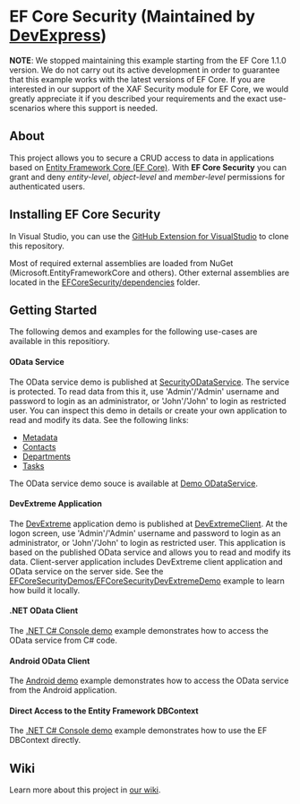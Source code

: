 # EF Core Security (Maintained by [DevExpress](http://devexpress.com/))

**NOTE**: We stopped maintaining this example starting from the EF Core 1.1.0 version. We do not carry out its active development in order to guarantee that this example works with the latest versions of EF Core. 
If you are interested in our support of the XAF Security module for EF Core, we would greatly appreciate it if you described your requirements and the exact use-scenarios where this support is needed.

## About 

This project allows you to secure a CRUD access to data in applications based on [Entity Framework Core (EF Core)](https://github.com/aspnet/EntityFramework/wiki). With **EF Core Security** you can grant and deny *entity-level*, *object-level* and *member-level* permissions for authenticated users.

## Installing EF Core Security

In Visual Studio, you can use the [GitHub Extension for VisualStudio](https://visualstudio.github.com/) to clone this repository.

Most of required external assemblies are loaded from NuGet (Microsoft.EntityFrameworkCore and others).
Other external assemblies are located in the [EFCoreSecurity/dependencies](https://github.com/DevExpress/EF-Core-Security/tree/master/EFCoreSecurity/dependencies) folder.

## Getting Started 

The following demos and examples for the following use-cases are available in this repositiory.

#### OData Service
The OData service demo is published at [SecurityODataService](http://efcoresecurityodataservicedemo.azurewebsites.net/). The service is protected. To read data from this it, use 'Admin'/'Admin' username and password to login as an administrator, or 'John'/'John' to login as restricted user. You can inspect this demo in details or create your own application to read and modify its data. See the following links:

* [Metadata](http://efcoresecurityodataservicedemo.azurewebsites.net/$metadata)
* [Contacts](http://efcoresecurityodataservicedemo.azurewebsites.net/Contacts)
* [Departments](http://efcoresecurityodataservicedemo.azurewebsites.net/Departments)
* [Tasks](http://efcoresecurityodataservicedemo.azurewebsites.net/Tasks)

The OData service demo souce is available at [Demo ODataService](https://github.com/DevExpress/EF-Core-Security/tree/master/EFCoreSecurityDemos/EFCoreSecurityODataService).

#### DevExtreme Application
The [DevExtreme](http://js.devexpress.com/) application demo is published at [DevExtremeClient](http://efcoresecuritydevextremedemoweb.azurewebsites.net). At the logon screen, use 'Admin'/'Admin' username and password to login as an administrator, or 'John'/'John' to login as restricted user. This application is based on the published OData service and allows you to read and modify its data. Client-server application includes DevExtreme client application and OData service on the server side. See the [EFCoreSecurityDemos/EFCoreSecurityDevExtremeDemo](https://github.com/DevExpress/EF-Core-Security/tree/master/EFCoreSecurityDemos/EFCoreSecurityDevExtremeDemo) example to learn how build it locally.

#### .NET OData Client
The [.NET C# Console demo](https://github.com/DevExpress/EF-Core-Security/tree/master/EFCoreSecurityDemos/EFCoreSecurityODataConsoleClient) example demonstrates how to access the OData service from C# code.

#### Android OData Client
The [Android demo](https://github.com/DevExpress/EF-Core-Security/tree/master/EFCoreSecurityDemos/EFCoreSecurityODataAndroidClient) example demonstrates how to access the OData service from the Android application.

#### Direct Access to the Entity Framework DBContext 
The [.NET C# Console demo](https://github.com/DevExpress/EF-Core-Security/tree/master/EFCoreSecurityDemos/EFCoreSecurityConsoleDemo) example demonstrates how to use the EF DBContext directly.

## Wiki
Learn more about this project in [our wiki](https://github.com/DevExpress/EF-Core-Security/wiki).
